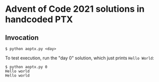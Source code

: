 # Advent of Code 2021 solutions in handcoded PTX

## Invocation

```
$ python aoptx.py <day>
```

To test execution, run the "day 0" solution, which just prints `Hello World`:

```
$ python aoptx.py 0
Hello world
Hello world
```
